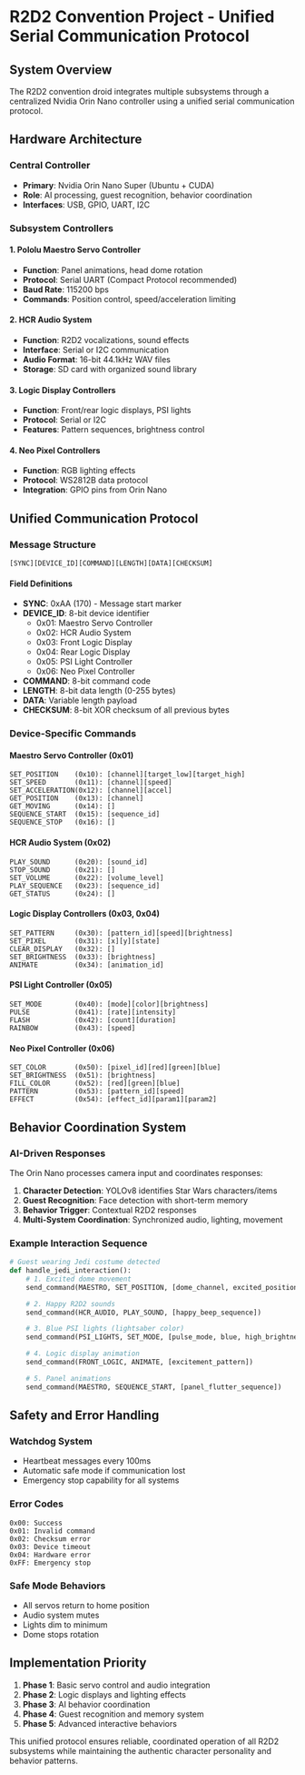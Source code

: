 # R2D2 Convention Project - Unified Serial Communication Protocol

## System Overview
The R2D2 convention droid integrates multiple subsystems through a centralized Nvidia Orin Nano controller using a unified serial communication protocol.

## Hardware Architecture

### Central Controller
- **Primary**: Nvidia Orin Nano Super (Ubuntu + CUDA)
- **Role**: AI processing, guest recognition, behavior coordination
- **Interfaces**: USB, GPIO, UART, I2C

### Subsystem Controllers

#### 1. Pololu Maestro Servo Controller
- **Function**: Panel animations, head dome rotation
- **Protocol**: Serial UART (Compact Protocol recommended)
- **Baud Rate**: 115200 bps
- **Commands**: Position control, speed/acceleration limiting

#### 2. HCR Audio System
- **Function**: R2D2 vocalizations, sound effects
- **Interface**: Serial or I2C communication
- **Audio Format**: 16-bit 44.1kHz WAV files
- **Storage**: SD card with organized sound library

#### 3. Logic Display Controllers
- **Function**: Front/rear logic displays, PSI lights
- **Protocol**: Serial or I2C
- **Features**: Pattern sequences, brightness control

#### 4. Neo Pixel Controllers
- **Function**: RGB lighting effects
- **Protocol**: WS2812B data protocol
- **Integration**: GPIO pins from Orin Nano

## Unified Communication Protocol

### Message Structure
```
[SYNC][DEVICE_ID][COMMAND][LENGTH][DATA][CHECKSUM]
```

#### Field Definitions
- **SYNC**: 0xAA (170) - Message start marker
- **DEVICE_ID**: 8-bit device identifier
  - 0x01: Maestro Servo Controller
  - 0x02: HCR Audio System
  - 0x03: Front Logic Display
  - 0x04: Rear Logic Display
  - 0x05: PSI Light Controller
  - 0x06: Neo Pixel Controller
- **COMMAND**: 8-bit command code
- **LENGTH**: 8-bit data length (0-255 bytes)
- **DATA**: Variable length payload
- **CHECKSUM**: 8-bit XOR checksum of all previous bytes

### Device-Specific Commands

#### Maestro Servo Controller (0x01)
```
SET_POSITION    (0x10): [channel][target_low][target_high]
SET_SPEED       (0x11): [channel][speed]
SET_ACCELERATION(0x12): [channel][accel]
GET_POSITION    (0x13): [channel]
GET_MOVING      (0x14): []
SEQUENCE_START  (0x15): [sequence_id]
SEQUENCE_STOP   (0x16): []
```

#### HCR Audio System (0x02)
```
PLAY_SOUND      (0x20): [sound_id]
STOP_SOUND      (0x21): []
SET_VOLUME      (0x22): [volume_level]
PLAY_SEQUENCE   (0x23): [sequence_id]
GET_STATUS      (0x24): []
```

#### Logic Display Controllers (0x03, 0x04)
```
SET_PATTERN     (0x30): [pattern_id][speed][brightness]
SET_PIXEL       (0x31): [x][y][state]
CLEAR_DISPLAY   (0x32): []
SET_BRIGHTNESS  (0x33): [brightness]
ANIMATE         (0x34): [animation_id]
```

#### PSI Light Controller (0x05)
```
SET_MODE        (0x40): [mode][color][brightness]
PULSE           (0x41): [rate][intensity]
FLASH           (0x42): [count][duration]
RAINBOW         (0x43): [speed]
```

#### Neo Pixel Controller (0x06)
```
SET_COLOR       (0x50): [pixel_id][red][green][blue]
SET_BRIGHTNESS  (0x51): [brightness]
FILL_COLOR      (0x52): [red][green][blue]
PATTERN         (0x53): [pattern_id][speed]
EFFECT          (0x54): [effect_id][param1][param2]
```

## Behavior Coordination System

### AI-Driven Responses
The Orin Nano processes camera input and coordinates responses:

1. **Character Detection**: YOLOv8 identifies Star Wars characters/items
2. **Guest Recognition**: Face detection with short-term memory
3. **Behavior Trigger**: Contextual R2D2 responses
4. **Multi-System Coordination**: Synchronized audio, lighting, movement

### Example Interaction Sequence
```python
# Guest wearing Jedi costume detected
def handle_jedi_interaction():
    # 1. Excited dome movement
    send_command(MAESTRO, SET_POSITION, [dome_channel, excited_position])

    # 2. Happy R2D2 sounds
    send_command(HCR_AUDIO, PLAY_SOUND, [happy_beep_sequence])

    # 3. Blue PSI lights (lightsaber color)
    send_command(PSI_LIGHTS, SET_MODE, [pulse_mode, blue, high_brightness])

    # 4. Logic display animation
    send_command(FRONT_LOGIC, ANIMATE, [excitement_pattern])

    # 5. Panel animations
    send_command(MAESTRO, SEQUENCE_START, [panel_flutter_sequence])
```

## Safety and Error Handling

### Watchdog System
- Heartbeat messages every 100ms
- Automatic safe mode if communication lost
- Emergency stop capability for all systems

### Error Codes
```
0x00: Success
0x01: Invalid command
0x02: Checksum error
0x03: Device timeout
0x04: Hardware error
0xFF: Emergency stop
```

### Safe Mode Behaviors
- All servos return to home position
- Audio system mutes
- Lights dim to minimum
- Dome stops rotation

## Implementation Priority
1. **Phase 1**: Basic servo control and audio integration
2. **Phase 2**: Logic displays and lighting effects
3. **Phase 3**: AI behavior coordination
4. **Phase 4**: Guest recognition and memory system
5. **Phase 5**: Advanced interactive behaviors

This unified protocol ensures reliable, coordinated operation of all R2D2 subsystems while maintaining the authentic character personality and behavior patterns.